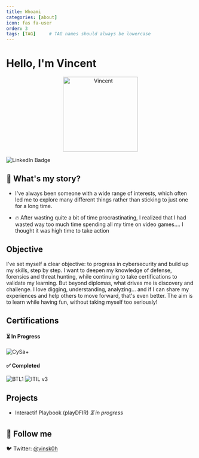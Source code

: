 ```yaml
---
title: Whoami
categories: [about]
icon: fas fa-user
order: 3
tags: [TAG]     # TAG names should always be lowercase
---
```



# Hello, I'm Vincent

<div style="text-align: center;">
  <img src="https://i.pinimg.com/736x/8c/97/d8/8c97d8f65e34426d07847ac4f24cfd3c.jpg" alt="Vincent" width="200">
</div>

![LinkedIn Badge](https://img.shields.io/badge/LinkedIn-0072b1?style=for-the-badge&logo=linkedin&logoColor=white)


## 👋 What's my story?
- I've always been someone with a wide range of interests, which often led me to explore many different things rather than sticking to just one for a long time.

- 🔥 After wasting quite a bit of time procrastinating, I realized that I had wasted way too much time spending all my time on video games.... I thought it was high time to take action
## Objective
I've set myself a clear objective: to progress in cybersecurity and build up my skills, step by step. I want to deepen my knowledge of defense, forensics and threat hunting, while continuing to take certifications to validate my learning. But beyond diplomas, what drives me is discovery and challenge. I love digging, understanding, analyzing... and if I can share my experiences and help others to move forward, that's even better. The aim is to learn while having fun, without taking myself too seriously!

## Certifications
<div>
    

#### ⏳ In Progress  
<img src="https://img.shields.io/badge/-CySa+-FF0000?&style=for-the-badge&logo=CompTIA&logoColor=white" alt="CySa+" />

#### ✅ Completed  
<img src="https://img.shields.io/badge/-BTL1-007ACC?&style=for-the-badge&logo=SBT&logoColor=white" alt="BTL1" />
<img src="https://img.shields.io/badge/ITIL v3 Foundtation-4D4D4D?&style=for-the-badge&logo=Axelos&logoColor=white" alt="ITIL v3" />


</div>

## Projects
- Interactif Playbook (playDFIR)  *⏳ in progress*

## 🔗 Follow me
🐦 Twitter: [@vinsk0h](https://twitter.com/vinsk0h)
